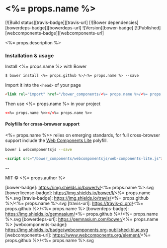 # <%= props.name %>
[![Build status][travis-badge]][travis-url] [![Bower dependencies][bowerdeps-badge]][bowerdeps-url] ![Version][bower-badge] [![Published][webcomponents-badge]][webcomponents-url]

<%= props.description %>

### Installation & usage

Install <%= props.name %> with Bower

```sh
$ bower install <%= props.github %>/<%= props.name %> --save
```

Import it into the `<head>` of your page

```html
<link rel="import" href="/bower_components/<%= props.name %>/<%= props.name %>.html">
```

Then use <%= props.name %> in your project

```html
<<%= props.name %>></<%= props.name %>>
```

#### Polyfills for cross-browser support
<%= props.name %>> relies on emerging standards, for full cross-browser support include the [Web Components Lite][webcomponents] polyfill.

```sh
bower i webcomponentsjs --save
```

```html
<script src="/bower_components/webcomponentsjs/web-components-lite.js"></script>
```

--

MIT © <%= props.author %>

[webcomponents]: https://github.com/webcomponents/webcomponentsjs

[bower-badge]: https://img.shields.io/bower/v/<%= props.name %>.svg
[bowerlicense-badge]: https://img.shields.io/bower/l/<%= props.name %>.svg
[travis-badge]: https://img.shields.io/travis/<%= props.github %>/<%= props.name %>.svg
[travis-url]: https://travis-ci.org/<%= props.github %>/<%= props.name %>
[bowerdeps-badge]: https://img.shields.io/gemnasium/<%= props.github %>/<%= props.name %>.svg
[bowerdeps-url]: https://gemnasium.com/bower/<%= props.name %>
[webcomponents-badge]: https://img.shields.io/badge/webcomponents.org-published-blue.svg
[webcomponents-url]: https://www.webcomponents.org/element/<%= props.github %>/<%= props.name %>.svg
